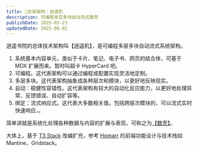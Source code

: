 ```yaml
---
title: 🏰总体架构：逍遥机
description: 可编程多层多块自动流式数壳
publishDate: 2025-05-23
updatedDate: 2025-06-02
---
```


逍遥书院的总体技术架构叫【逍遥机】，是可编程多层多块自动流式系统架构。

1. 系统基本内容单元，类似于卡片、笔记、电子书、网页的结合体，可基于 MDX 扩展而来。暂时叫超卡 HyperCard 吧。
2. 可编程。这代表架构可以通过编程或配置实现灵活地定制。
3. 多层多块。这代表架构抽象成各种层次和模块，以更好地反映现实。
4. 自动：稳健性容错性。这代表架构有较大的自动化反应能力，以更好地处理异常、反馈错误、自动扩容等。
5. 绑定：流式响应式。这代表大多数相关值，包括跨层次模块的，可以流式实时快速响应，。

简单讲就是系统化处理各种数据与内容的扩展与表现，可称之为[【数壳】](https://lab.lushisang.com/posts/20250530-multidimensional-data-shell/)。

大体上，基于 [T3 Stack](https://create.t3.gg) 改编扩充，参考 [Homarr](https://homarr.dev) 的前端功能设计与技术栈如 Mantine、Gridstack。
